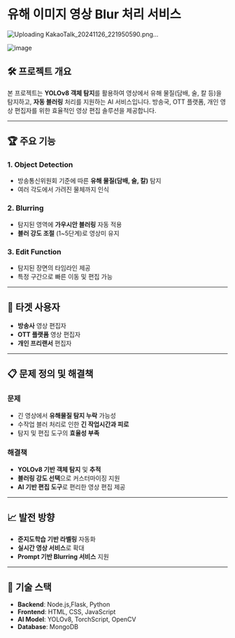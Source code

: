 # 유해 이미지 영상 Blur 처리 서비스

![Uploading KakaoTalk_20241126_221950590.png…]()

![image](https://github.com/user-attachments/assets/e9fddfcb-dca4-4c40-bf6e-3aaaafffef70)


## 🛠 프로젝트 개요
본 프로젝트는 **YOLOv8 객체 탐지**를 활용하여 영상에서 유해 물질(담배, 술, 칼 등)을 탐지하고, **자동 블러링** 처리를 지원하는 AI 서비스입니다. 방송국, OTT 플랫폼, 개인 영상 편집자를 위한 효율적인 영상 편집 솔루션을 제공합니다.

---

## 🏆 주요 기능
### 1. **Object Detection**
- 방송통신위원회 기준에 따른 **유해 물질(담배, 술, 칼)** 탐지
- 여러 각도에서 가려진 물체까지 인식

### 2. **Blurring**
- 탐지된 영역에 **가우시안 블러링** 자동 적용
- **블러 강도 조절** (1~5단계)로 영상미 유지

### 3. **Edit Function**
- 탐지된 장면의 타임라인 제공
- 특정 구간으로 빠른 이동 및 편집 가능

---

## 🎯 타겟 사용자
- **방송사** 영상 편집자
- **OTT 플랫폼** 영상 편집자
- **개인 프리랜서** 편집자

---

## 📋 문제 정의 및 해결책
### 문제
- 긴 영상에서 **유해물질 탐지 누락** 가능성
- 수작업 블러 처리로 인한 **긴 작업시간과 피로**
- 탐지 및 편집 도구의 **효율성 부족**

### 해결책
- **YOLOv8 기반 객체 탐지** 및 **추적**
- **블러링 강도 선택**으로 커스터마이징 지원
- **AI 기반 편집 도구**로 편리한 영상 편집 제공

---

## 📈 발전 방향
- **준지도학습 기반 라벨링** 자동화
- **실시간 영상 서비스**로 확대
- **Prompt 기반 Blurring 서비스** 지원

---

## 🔧 기술 스택
- **Backend**: Node.js,Flask, Python 
- **Frontend**: HTML, CSS, JavaScript
- **AI Model**: YOLOv8, TorchScript, OpenCV
- **Database**: MongoDB
